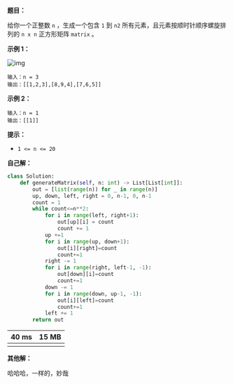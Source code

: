 **题目：**

给你一个正整数 `n` ，生成一个包含 `1` 到 `n2` 所有元素，且元素按顺时针顺序螺旋排列的 `n x n` 正方形矩阵 `matrix` 。

**示例 1：**

![img](https://assets.leetcode.com/uploads/2020/11/13/spiraln.jpg)

```
输入：n = 3
输出：[[1,2,3],[8,9,4],[7,6,5]]
```

**示例 2：**

```
输入：n = 1
输出：[[1]]
```

 

**提示：**

- `1 <= n <= 20`



**自己解：**

```python
class Solution:
    def generateMatrix(self, n: int) -> List[List[int]]:
        out = [list(range(n)) for _ in range(n)]
        up, down, left, right = 0, n-1, 0, n-1
        count = 1
        while count<=n**2:
            for i in range(left, right+1):
                out[up][i] = count
                count += 1
            up +=1
            for i in range(up, down+1):
                out[i][right]=count
                count+=1
            right -= 1
            for i in range(right, left-1, -1):
                out[down][i]=count
                count+=1
            down -= 1
            for i in range(down, up-1, -1):
                out[i][left]=count
                count+=1
            left += 1
        return out
```

| 40 ms | 15 MB |
| ----- | ----- |
|       |       |





**其他解：**

哈哈哈，一样的，妙哉